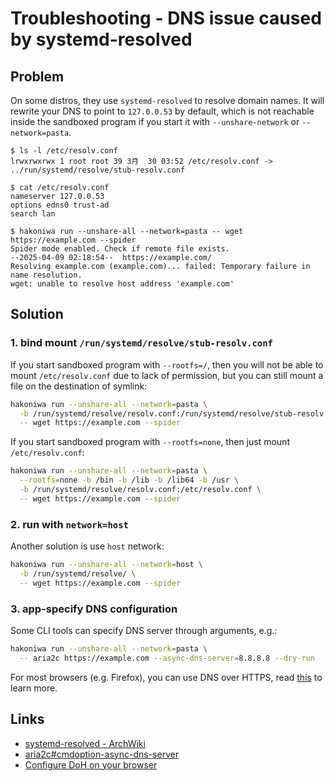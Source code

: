 # Troubleshooting - DNS issue caused by systemd-resolved

## Problem

On some distros, they use `systemd-resolved` to resolve domain names. It will rewrite your
DNS to point to `127.0.0.53` by default, which is not reachable inside the sandboxed program
if you start it with `--unshare-network` or `--network=pasta`.

```console
$ ls -l /etc/resolv.conf
lrwxrwxrwx 1 root root 39 3月  30 03:52 /etc/resolv.conf -> ../run/systemd/resolve/stub-resolv.conf

$ cat /etc/resolv.conf
nameserver 127.0.0.53
options edns0 trust-ad
search lan

$ hakoniwa run --unshare-all --network=pasta -- wget https://example.com --spider
Spider mode enabled. Check if remote file exists.
--2025-04-09 02:18:54--  https://example.com/
Resolving example.com (example.com)... failed: Temporary failure in name resolution.
wget: unable to resolve host address 'example.com'
```

## Solution

### 1. bind mount `/run/systemd/resolve/stub-resolv.conf`

If you start sandboxed program with `--rootfs=/`, then you will not be able to mount `/etc/resolv.conf` due
to lack of permission, but you can still mount a file on the destination of symlink:

```sh
hakoniwa run --unshare-all --network=pasta \
  -b /run/systemd/resolve/resolv.conf:/run/systemd/resolve/stub-resolv.conf \
  -- wget https://example.com --spider
```

If you start sandboxed program with `--rootfs=none`, then just mount `/etc/resolv.conf`:

```sh
hakoniwa run --unshare-all --network=pasta \
  --rootfs=none -b /bin -b /lib -b /lib64 -b /usr \
  -b /run/systemd/resolve/resolv.conf:/etc/resolv.conf \
  -- wget https://example.com --spider
```

### 2. run with `network=host`

Another solution is use `host` network:

```sh
hakoniwa run --unshare-all --network=host \
  -b /run/systemd/resolve/ \
  -- wget https://example.com --spider
```

### 3. app-specify DNS configuration

Some CLI tools can specify DNS server through arguments, e.g.:

```sh
hakoniwa run --unshare-all --network=pasta \
  -- aria2c https://example.com --async-dns-server=8.8.8.8 --dry-run
```

For most browsers (e.g. Firefox), you can use DNS over HTTPS, read [this][Configure DoH on your browser] to learn more.

## Links

- [systemd-resolved - ArchWiki]
- [aria2c#cmdoption-async-dns-server]
- [Configure DoH on your browser]

[aria2c#cmdoption-async-dns-server]: https://aria2.github.io/manual/en/html/aria2c.html#cmdoption-async-dns-server
[systemd-resolved - ArchWiki]: https://wiki.archlinux.org/title/Systemd-resolved
[Configure DoH on your browser]: https://developers.cloudflare.com/1.1.1.1/encryption/dns-over-https/encrypted-dns-browsers/
